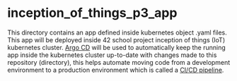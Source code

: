 # inception_of_things_p3_app

This directory contains an app defined inside kubernetes object .yaml files. This app will be deployed inside 42 school project inception of things (IoT) kubernetes cluster. [Argo CD](https://github.com/artainmo/WebDevelopment/blob/main/other/kubernetes/README.md#argo-cd) will be used to automatically keep the running app inside the kubernetes cluster up-to-date with changes made to this repository (directory), this helps automate moving code from a development environment to a production environment which is called a [CI/CD pipeline](https://github.com/artainmo/WebDevelopment/tree/main/other/DevOps#CICD-pipelines).
